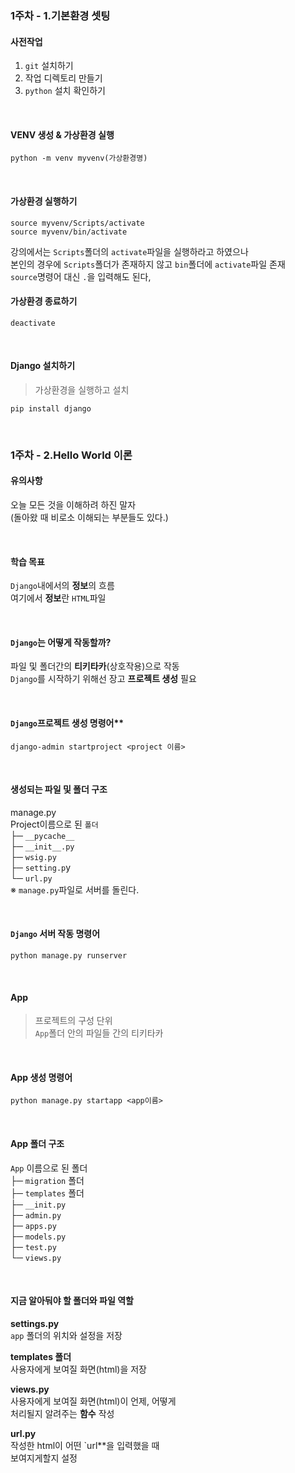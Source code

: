 ### 1주차 - 1.기본환경 셋팅

#### 사전작업
1. `git` 설치하기
2. 작업 디렉토리 만들기
3. `python` 설치 확인하기

<br/>

#### VENV 생성 & 가상환경 실행
```
python -m venv myvenv(가상환경명)
```

<br/>

#### 가상환경 실행하기
```
source myvenv/Scripts/activate
source myvenv/bin/activate
```

강의에서는 `Scripts`폴더의 `activate`파일을 실행하라고 하였으나<br/>
본인의 경우에 `Scripts`폴더가 존재하지 않고 `bin`폴더에 `activate`파일 존재<br/>
`source`명령어 대신 `.`을 입력해도 된다,

#### 가상환경 종료하기
```
deactivate
```

<br/>

#### Django 설치하기
> 가상환경을 실행하고 설치

```
pip install django
```

<br/>

### 1주차 - 2.Hello World 이론

#### 유의사항<br/>
오늘 모든 것을 이해하려 하진 말자<br/>
(돌아왔 때 비로소 이해되는 부분들도 있다.)<br/>

<br/>

#### 학습 목표<br/>
`Django`내에서의 **정보**의 흐름<br/>
여기에서 **정보**란 `HTML`파일<br/>

<br/>

#### `Django`는 어떻게 작동할까?<br/>
파일 및 폴더간의 **티키타카**(상호작용)으로 작동<br/>
`Django`를 시작하기 위해선 장고 **프로젝트 생성** 필요<br/>

<br/>

#### `Django`프로젝트 생성 명령어**
```
django-admin startproject <project 이름>
```

<br/>

#### 생성되는 파일 및 폴더 구조<br/>
manage.py<br/>
Project이름으로 된 `폴더`<br/>
├─ `__pycache__`<br/>
├─ `__init__.py`<br/>
├─ `wsig.py`<br/>
├─ `setting.p`y<br/>
└─ `url.py`<br/>
※ `manage.py`파일로 서버를 돌린다.<br/>

<br/>

#### `Django` 서버 작동 명령어
```
python manage.py runserver
```

<br/>

#### App
> 프로젝트의 구성 단위<br/>
> `App`폴더 안의 파일들 간의 티키타카


<br/>

#### App 생성 명령어
```
python manage.py startapp <app이름>
```

<br/>

#### App 폴더 구조
`App` 이름으로 된 폴더<br/>
├─ `migration` 폴더<br/>
├─ `templates` 폴더<br/>
├─ `__init.py`<br/>
├─ `admin.py`<br/>
├─ `apps.py`<br/>
├─ `models.py`<br/>
├─ `test.py`<br/>
└─ `views.py`<br/>

<br/>

#### 지금 알아둬야 할 폴더와 파일 역할
**settings.py**<br/>
`app` 폴더의 위치와 설정을 저장

**templates 폴더**<br/>
사용자에게 보여질 화면(html)을 저장

**views.py**<br/>
사용자에게 보여질 화면(html)이 언제, 어떻게<br/>
처리될지 알려주는 **함수** 작성

**url.py**<br/>
작성한 html이 어떤 `url**을 입력했을 때<br/>
보여지게할지 설정
